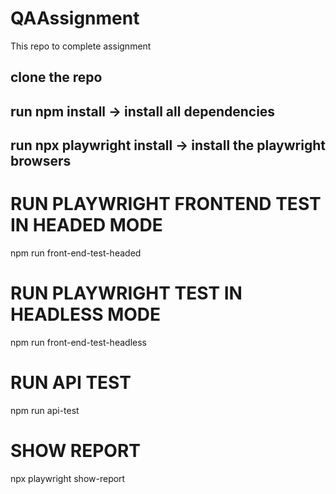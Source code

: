 # QAAssignment
This repo to complete assignment

## clone the repo

## run npm install -> install all dependencies

## run npx playwright install -> install the playwright browsers

# RUN PLAYWRIGHT FRONTEND TEST IN HEADED MODE
npm run front-end-test-headed

# RUN PLAYWRIGHT TEST IN HEADLESS MODE
npm run front-end-test-headless

# RUN API TEST
npm run api-test

# SHOW REPORT
npx playwright show-report